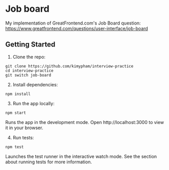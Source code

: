 # Job board

My implementation of GreatFrontend.com's Job Board question: https://www.greatfrontend.com/questions/user-interface/job-board

## Getting Started

1. Clone the repo:

```
git clone https://github.com/kimypham/interview-practice
cd interview-practice
git switch job-board
```

2. Install dependencies:

```
npm install
```

3. Run the app locally:

```
npm start
```

Runs the app in the development mode.
Open http://localhost:3000 to view it in your browser.

4. Run tests:

```
npm test
```

Launches the test runner in the interactive watch mode.
See the section about running tests for more information.
